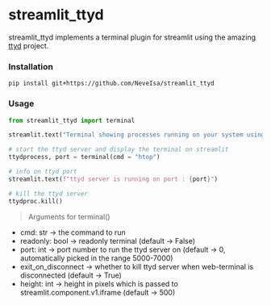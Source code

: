 # streamlit_ttyd

streamlit_ttyd implements a terminal plugin for streamlit using the amazing [ttyd](https://github.com/tsl0922/ttyd) project.

### Installation

`pip install git+https://github.com/NeveIsa/streamlit_ttyd`



### Usage

```python
from streamlit_ttyd import terminal

streamlit.text("Terminal showing processes running on your system using the htop command")

# start the ttyd server and display the terminal on streamlit
ttydprocess, port = terminal(cmd = "htop")

# info on ttyd port
streamlit.text(f"ttyd server is running on port : {port}")

# kill the ttyd server
ttydproc.kill()
```

> Arguments for terminal()

- cmd: str -> the command to run 
- readonly: bool -> readonly terminal (default -> False)
- port: int -> port number to run the ttyd server on (default -> 0, automatically picked in the range 5000-7000)
- exit_on_disconnect -> whether to kill ttyd server when web-terminal is disconnected (default -> True)
- height: int -> height in pixels which is passed to streamlit.component.v1.iframe (default -> 500)